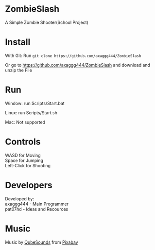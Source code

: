 # ZombieSlash
 A Simple Zombie Shooter(School Project)

# Install
 With Git:
 Run `git clone https://github.com/axaggg444/ZombieSlash`

 Or go to https://github.com/axaggg444/ZombieSlash and download and unzip the File

# Run
 Window:
 run Scripts/Start.bat<br>

 Linux:
 run Scripts/Start.sh<br>

 Mac:
 Not supported<br>

# Controls
 WASD for Moving<br>
 Space for Jumping<br>
 Left-Click for Shooting<br>

# Developers
 Developed by:<br>
 axaggg444 - Main Programmer<br>
 pat07hd - Ideas and Recources<br>

# Music
 Music by <a href="https://pixabay.com/de/users/qubesounds-24397640/?utm_source=link-attribution&amp;utm_medium=referral&amp;utm_campaign=music&amp;utm_content=118722">QubeSounds</a> from <a href="https://pixabay.com//?utm_source=link-attribution&amp;utm_medium=referral&amp;utm_campaign=music&amp;utm_content=118722">Pixabay</a>